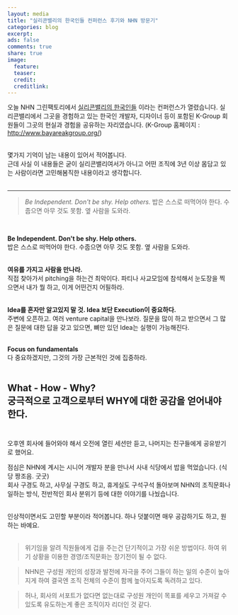 ```yaml
---
layout: media
title: "실리콘밸리의 한국인들﻿ 컨퍼런스 후기와 NHN 방문기"
categories: blog
excerpt:
ads: false
comments: true
share: true
image:
  feature: 
  teaser: 
  credit: 
  creditlink: 
---
```


오늘 NHN 그린팩토리에서 <a href="http://startupall.kr/k_group_2014325/">실리콘밸리의 한국인들</a> 이라는 컨퍼런스가 열렸습니다.
실리콘밸리에서 그곳을 경험하고 있는 한국인 개발자, 디자이너 등이 포함된 K-Group 회원들이 그곳의 현실과 경험을 공유하는 자리였습니다. (K-Group 홈페이지 : http://www.bayareakgroup.org/)<br><br>

몇가지 기억이 남는 내용이 있어서 적어봅니다. <br>
근데 사실 이 내용들은 굳이 실리콘밸리여서가 아니고 어떤 조직에 3년 이상 몸담고 있는 사람이라면 고민해봄직한 내용이라고 생각합니다.  <br><br>

------
> *Be Independent. Don't be shy. Help others.*
>밥은 스스로 떠먹어야 한다. 수줍으면 아무 것도 못함. 옆 사람을 도와라.  

<br>

<b>Be Independent. Don't be shy. Help others.</b><br>
밥은 스스로 떠먹어야 한다. 수줍으면 아무 것도 못함. 옆 사람을 도와라. <br><br>  

<b>여유를 가지고 사람을 만나라. </b><br>
직접 찾아가서 pitching을 하는건 최악이다. 파티나 사교모임에 참석해서 눈도장을 찍으면서 내가 뭘 하고, 이게 어떤건지 어필하라. <br><br>

<b>Idea를 혼자만 알고있지 말 것. Idea 보단 Execution이 중요하다.</b><br>
주변에 오픈하고. 여러 venture capital을 만나보라. 질문을 많이 하고 받으면서 그 많은 질문에 대한 답을 갖고 있으면, 뼈만 있던 Idea는 실행이 가능해진다. <br><br>

<b>Focus on fundamentals </b><br>
다 중요하겠지만, 그것의 가장 근본적인 것에 집중하라. <br><br> 

<b>What - How - Why?  </b><br>
궁극적으로 고객으로부터 WHY에 대한 공감을 얻어내야 한다.  <br><br>
------

오후엔 회사에 들어와야 해서 오전에 열린 세션만 듣고, 나머지는 친구들에게 공유받기로 했어요.<br>

점심은 NHN에 계시는 시니어 개발자 분을 만나서 사내 식당에서 밥을 먹었습니다. (식당 짱조음. 굿굿)<br>
회사 구경도 하고, 사무실 구경도 하고, 휴게실도 구석구석 돌아보며 NHN의 조직문화나 일하는 방식, 전반적인 회사 분위기 등에 대한 이야기를 나눴습니다.<br><br>

인상적이면서도 고민할 부분이라 적어봅니다. 하나 덧붙이면 매우 공감하기도 하고, 원하는 바예요.<br><br>


>위기임을 알려 직원들에게 겁을 주는건 단기적이고 가장 쉬운 방법이다.
>하여 위기 상황을 이용한 경영/조직문화는 장기전이 될 수 없다.

>NHN은 구성원 개인의 성장과 발전에 자극을 주어 그들이 하는 일의 수준이 높아지게 하여 결국엔 조직 전체의 수준이 함께 높아지도록 독려하고 있다.

>허나, 회사의 서포트가 없다면 없는대로 구성원 개인이 목표를 세우고 가져갈 수 있도록 유도하는게 좋은 조직이자 리더인 것 같다.